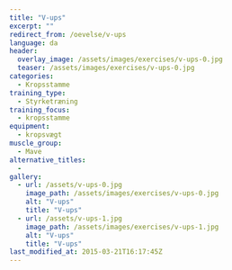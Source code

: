 ```yaml
---
title: "V-ups"
excerpt: ""
redirect_from: /oevelse/v-ups
language: da
header:
  overlay_image: /assets/images/exercises/v-ups-0.jpg
  teaser: /assets/images/exercises/v-ups-0.jpg
categories:
  - Kropsstamme
training_type: 
  - Styrketræning
training_focus: 
  - kropsstamme
equipment:
  - kropsvægt
muscle_group:
  - Mave
alternative_titles:
  - 
gallery:
  - url: /assets/v-ups-0.jpg
    image_path: /assets/images/exercises/v-ups-0.jpg
    alt: "V-ups"
    title: "V-ups"
  - url: /assets/v-ups-1.jpg
    image_path: /assets/images/exercises/v-ups-1.jpg
    alt: "V-ups"
    title: "V-ups"
last_modified_at: 2015-03-21T16:17:45Z
---
```



